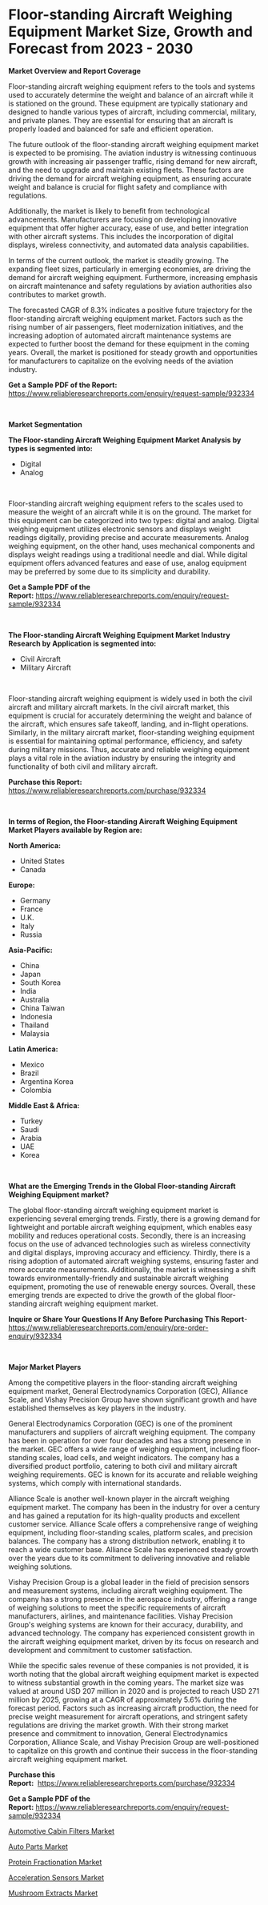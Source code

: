 <p><h1>Floor-standing Aircraft Weighing Equipment Market Size, Growth and Forecast from 2023 - 2030</h1></p><p><strong>Market Overview and Report Coverage</strong></p>
<p><p>Floor-standing aircraft weighing equipment refers to the tools and systems used to accurately determine the weight and balance of an aircraft while it is stationed on the ground. These equipment are typically stationary and designed to handle various types of aircraft, including commercial, military, and private planes. They are essential for ensuring that an aircraft is properly loaded and balanced for safe and efficient operation.</p><p>The future outlook of the floor-standing aircraft weighing equipment market is expected to be promising. The aviation industry is witnessing continuous growth with increasing air passenger traffic, rising demand for new aircraft, and the need to upgrade and maintain existing fleets. These factors are driving the demand for aircraft weighing equipment, as ensuring accurate weight and balance is crucial for flight safety and compliance with regulations.</p><p>Additionally, the market is likely to benefit from technological advancements. Manufacturers are focusing on developing innovative equipment that offer higher accuracy, ease of use, and better integration with other aircraft systems. This includes the incorporation of digital displays, wireless connectivity, and automated data analysis capabilities.</p><p>In terms of the current outlook, the market is steadily growing. The expanding fleet sizes, particularly in emerging economies, are driving the demand for aircraft weighing equipment. Furthermore, increasing emphasis on aircraft maintenance and safety regulations by aviation authorities also contributes to market growth.</p><p>The forecasted CAGR of 8.3% indicates a positive future trajectory for the floor-standing aircraft weighing equipment market. Factors such as the rising number of air passengers, fleet modernization initiatives, and the increasing adoption of automated aircraft maintenance systems are expected to further boost the demand for these equipment in the coming years. Overall, the market is positioned for steady growth and opportunities for manufacturers to capitalize on the evolving needs of the aviation industry.</p></p>
<p><strong>Get a Sample PDF of the Report:</strong> <a href="https://www.reliableresearchreports.com/enquiry/request-sample/932334">https://www.reliableresearchreports.com/enquiry/request-sample/932334</a></p>
<p>&nbsp;</p>
<p><strong>Market Segmentation</strong></p>
<p><strong>The Floor-standing Aircraft Weighing Equipment Market Analysis by types is segmented into:</strong></p>
<p><ul><li>Digital</li><li>Analog</li></ul></p>
<p>&nbsp;</p>
<p><p>Floor-standing aircraft weighing equipment refers to the scales used to measure the weight of an aircraft while it is on the ground. The market for this equipment can be categorized into two types: digital and analog. Digital weighing equipment utilizes electronic sensors and displays weight readings digitally, providing precise and accurate measurements. Analog weighing equipment, on the other hand, uses mechanical components and displays weight readings using a traditional needle and dial. While digital equipment offers advanced features and ease of use, analog equipment may be preferred by some due to its simplicity and durability.</p></p>
<p><strong>Get a Sample PDF of the Report:</strong>&nbsp;<a href="https://www.reliableresearchreports.com/enquiry/request-sample/932334">https://www.reliableresearchreports.com/enquiry/request-sample/932334</a></p>
<p>&nbsp;</p>
<p><strong>The Floor-standing Aircraft Weighing Equipment Market Industry Research by Application is segmented into:</strong></p>
<p><ul><li>Civil Aircraft</li><li>Military Aircraft</li></ul></p>
<p>&nbsp;</p>
<p><p>Floor-standing aircraft weighing equipment is widely used in both the civil aircraft and military aircraft markets. In the civil aircraft market, this equipment is crucial for accurately determining the weight and balance of the aircraft, which ensures safe takeoff, landing, and in-flight operations. Similarly, in the military aircraft market, floor-standing weighing equipment is essential for maintaining optimal performance, efficiency, and safety during military missions. Thus, accurate and reliable weighing equipment plays a vital role in the aviation industry by ensuring the integrity and functionality of both civil and military aircraft.</p></p>
<p><strong>Purchase this Report:</strong>&nbsp; <a href="https://www.reliableresearchreports.com/purchase/932334">https://www.reliableresearchreports.com/purchase/932334</a></p>
<p>&nbsp;</p>
<p><strong>In terms of Region, the Floor-standing Aircraft Weighing Equipment Market Players available by Region are:</strong></p>
<p>
    <p> <strong> North America: </strong>
        <ul>
            <li>United States</li>
            <li>Canada</li>
        </ul>
        </p> 
    <p> <strong> Europe: </strong>
        <ul>
            <li>Germany</li>
            <li>France</li>
            <li>U.K.</li>
            <li>Italy</li>
            <li>Russia</li>
        </ul>
        </p> 
    <p> <strong> Asia-Pacific: </strong>
        <ul>
            <li>China</li>
            <li>Japan</li>
            <li>South Korea</li>
            <li>India</li>
            <li>Australia</li>
            <li>China Taiwan</li>
            <li>Indonesia</li>
            <li>Thailand</li>
            <li>Malaysia</li>
        </ul>
        </p> 
    <p> <strong> Latin America: </strong>
        <ul>
            <li>Mexico</li>
            <li>Brazil</li>
            <li>Argentina Korea</li>
            <li>Colombia</li>
        </ul>
        </p> 
    <p> <strong> Middle East & Africa: </strong>
        <ul>
            <li>Turkey</li>
            <li>Saudi</li>
            <li>Arabia</li>
            <li>UAE</li>
            <li>Korea</li>
        </ul>
    </p>
    </p>
<p>&nbsp;</p>
<p><strong>What are the Emerging Trends in the Global Floor-standing Aircraft Weighing Equipment market?</strong></p>
<p><p>The global floor-standing aircraft weighing equipment market is experiencing several emerging trends. Firstly, there is a growing demand for lightweight and portable aircraft weighing equipment, which enables easy mobility and reduces operational costs. Secondly, there is an increasing focus on the use of advanced technologies such as wireless connectivity and digital displays, improving accuracy and efficiency. Thirdly, there is a rising adoption of automated aircraft weighing systems, ensuring faster and more accurate measurements. Additionally, the market is witnessing a shift towards environmentally-friendly and sustainable aircraft weighing equipment, promoting the use of renewable energy sources. Overall, these emerging trends are expected to drive the growth of the global floor-standing aircraft weighing equipment market.</p></p>
<p><strong>Inquire or Share Your Questions If Any Before Purchasing This Report</strong>- <a href="https://www.reliableresearchreports.com/enquiry/pre-order-enquiry/932334">https://www.reliableresearchreports.com/enquiry/pre-order-enquiry/932334</a></p>
<p>&nbsp;</p>
<p><strong>Major Market Players</strong></p>
<p><p>Among the competitive players in the floor-standing aircraft weighing equipment market, General Electrodynamics Corporation (GEC), Alliance Scale, and Vishay Precision Group have shown significant growth and have established themselves as key players in the industry.</p><p>General Electrodynamics Corporation (GEC) is one of the prominent manufacturers and suppliers of aircraft weighing equipment. The company has been in operation for over four decades and has a strong presence in the market. GEC offers a wide range of weighing equipment, including floor-standing scales, load cells, and weight indicators. The company has a diversified product portfolio, catering to both civil and military aircraft weighing requirements. GEC is known for its accurate and reliable weighing systems, which comply with international standards.</p><p>Alliance Scale is another well-known player in the aircraft weighing equipment market. The company has been in the industry for over a century and has gained a reputation for its high-quality products and excellent customer service. Alliance Scale offers a comprehensive range of weighing equipment, including floor-standing scales, platform scales, and precision balances. The company has a strong distribution network, enabling it to reach a wide customer base. Alliance Scale has experienced steady growth over the years due to its commitment to delivering innovative and reliable weighing solutions.</p><p>Vishay Precision Group is a global leader in the field of precision sensors and measurement systems, including aircraft weighing equipment. The company has a strong presence in the aerospace industry, offering a range of weighing solutions to meet the specific requirements of aircraft manufacturers, airlines, and maintenance facilities. Vishay Precision Group's weighing systems are known for their accuracy, durability, and advanced technology. The company has experienced consistent growth in the aircraft weighing equipment market, driven by its focus on research and development and commitment to customer satisfaction.</p><p>While the specific sales revenue of these companies is not provided, it is worth noting that the global aircraft weighing equipment market is expected to witness substantial growth in the coming years. The market size was valued at around USD 207 million in 2020 and is projected to reach USD 271 million by 2025, growing at a CAGR of approximately 5.6% during the forecast period. Factors such as increasing aircraft production, the need for precise weight measurement for aircraft operations, and stringent safety regulations are driving the market growth. With their strong market presence and commitment to innovation, General Electrodynamics Corporation, Alliance Scale, and Vishay Precision Group are well-positioned to capitalize on this growth and continue their success in the floor-standing aircraft weighing equipment market.</p></p>
<p><strong>Purchase this Report:</strong>&nbsp;&nbsp;<a href="https://www.reliableresearchreports.com/purchase/932334">https://www.reliableresearchreports.com/purchase/932334</a></p>
<p></p>
<p><strong>Get a Sample PDF of the Report:</strong>&nbsp;<a href="https://www.reliableresearchreports.com/enquiry/request-sample/932334">https://www.reliableresearchreports.com/enquiry/request-sample/932334</a></p>
<p><p><a href="https://www.linkedin.com/pulse/automotive-cabin-filters-market-research-report-unlocks-3su9c/">Automotive Cabin Filters Market</a></p><p><a href="https://www.linkedin.com/pulse/auto-parts-market-size-2023-2030-global-industrial-analysis-zbkze/">Auto Parts Market</a></p><p><a href="https://medium.com/@jaylonlesch/protein-fractionation-market-size-growth-forecast-2023-2030-7b5f527cfb15">Protein Fractionation Market</a></p><p><a href="https://www.reportprime.com/acceleration-sensors-r1124">Acceleration Sensors Market</a></p><p><a href="https://medium.com/@christianhunter987/mushroom-extracts-market-size-growth-forecast-2023-2030-92e35c4006c3">Mushroom Extracts Market</a></p></p>